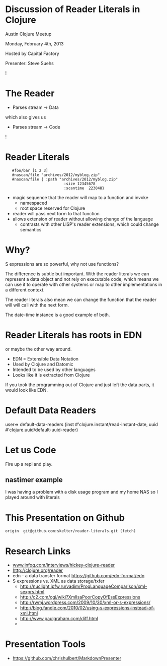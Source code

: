 Discussion of Reader Literals in Clojure
=========================

Austin Clojure Meetup

Monday, February 4th, 2013

Hosted by Capital Factory

Presenter: Steve Suehs  

!

The Reader
========
* Parses stream -> Data

which also gives us

* Parses stream -> Code

!

Reader Literals
==========

```
   #foo/bar [1 2 3]
   #nascan/file "archives/2012/myblog.zip"
   #nascan/file { :path "archives/2012/myblog.zip" 
                          :size 12345678
                          :scantime  223048}
```

* magic sequence that the reader will map to a function and invoke
  * namespaced
  * root space reserved for Clojure
* reader will pass next form to that function
* allows extension of reader without allowing change of the language
   * contrasts with other LISP's reader extensions, which could change semantics

Why?
====
S expressions are so powerful, why not use functions?

The difference is subtle but important.  With the reader literals we can
represent a data object and not rely on executable code, which means
we can use it to operate with other systems or map to other
implementations in a different context. 

The reader literals also mean we can change the function that the
reader will will call with the next form.

The date-time instance is a good example of both.

Reader Literals has roots in EDN
======================
or maybe the other way around.

* EDN = Extensible Data Notation
* Used by Clojure and Datomic
* Intended to be used by other languages
* Looks like it is extracted from Clojure

If you took the programming out of Clojure and just left the data
parts, it would look like EDN.

Default Data Readers
===============
   user=> default-data-readers
   {inst #'clojure.instant/read-instant-date, uuid #'clojure.uuid/default-uuid-reader}

Let us Code
=========

Fire up a repl and play.

nastimer example
---------------
I was having a problem with a disk usage program and my home NAS
so I played around with literals

This Presentation on Github
===================
```
origin	git@github.com:skelter/reader-literals.git (fetch)
```

Research Links
==========

* www.infoq.com/interviews/hickey-clojure-reader
* http://clojure.org/reader
* edn - a data transfer format https://github.com/edn-format/edn
* S expressions vs. XML as data storage/txfer
   * http://nuclight.ipfw.ru/vadim/ProgLanguageComparison/xml-sexprs.html
   * http://c2.com/cgi/wiki?XmlIsaPoorCopyOfEssExpressions
   * http://rwmj.wordpress.com/2009/10/30/xml-or-s-expressions/
   * http://blog.fandle.com/2010/02/using-s-expressions-instead-of-xml.html
   * http://www.paulgraham.com/diff.html
   * 



Presentation Tools
=============
* https://github.com/chrishulbert/MarkdownPresenter

